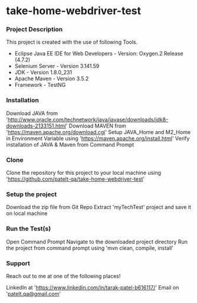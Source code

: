 # take-home-webdriver-test

### Project Description
This project is created with the use of following Tools.

- Eclipse Java EE IDE for Web Developers - Version: Oxygen.2 Release (4.7.2)
- Selenium Server - Version 3.141.59
- JDK - Version 1.8.0_231
- Apache Maven - Version 3.5.2
- Framework - TestNG

### Installation
Download JAVA from 'http://www.oracle.com/technetwork/java/javase/downloads/jdk8-downloads-2133151.html'
Download MAVEN from 'https://maven.apache.org/download.cgi'
Setup JAVA_Home and M2_Home in Environment Variable using 'https://maven.apache.org/install.html'
Verify installation of JAVA & Maven from Command Prompt

### Clone
Clone the repository for this project to your local machine using 'https://github.com/patelt-qa/take-home-webdriver-test'

### Setup the project
Download the zip file from Git Repo
Extract 'myTechTest' project and save it on local machine

### Run the Test(s)
Open Command Prompt
Navigate to the downloaded project directory
Run the project from command prompt using 'mvn clean, compile, install'

### Support
Reach out to me at one of the following places!

LinkedIn at 'https://www.linkedin.com/in/tarak-patel-b616117/'
Email on 'patelt.qa@gmail.com'
